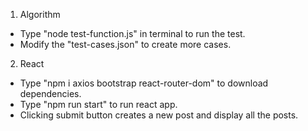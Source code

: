 1. Algorithm
- Type "node test-function.js" in terminal to run the test.
- Modify the "test-cases.json" to create more cases.

2. React
- Type "npm i axios bootstrap react-router-dom" to download dependencies.
- Type "npm run start" to run react app.
- Clicking submit button creates a new post and display all the posts.
